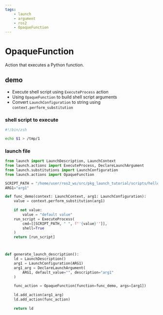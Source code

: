 ```yaml
---
tags:
    - launch
    - argument
    - ros2
    - OpaqueFunction
---
```


# OpaqueFunction
Action that executes a Python function.


## demo
- Execute shell script using `ExecuteProcess` action
- Using `OpaqueFunction` to build shell script arguments
- Convert `LaunchConfiguration` to string using `context.perform_substitution`

### shell script to execute
```sh title="hello.zsh"
#!/bin/zsh

echo $1 > /tmp/1
```

### launch file
```python title="opa" linenums="1" hl_lines="10 18 32"
from launch import LaunchDescription, LaunchContext
from launch.actions import ExecuteProcess, DeclareLaunchArgument
from launch.substitutions import LaunchConfiguration
from launch.actions import OpaqueFunction

SCRIPT_PATH = "/home/user/ros2_ws/src/pkg_launch_tutorial/scripts/hello.zsh"
ARG1="arg1"

def func_demo(context: LaunchContext, arg1: LaunchConfiguration):
    value = context.perform_substitution(arg1)
    
    if not value:
        value = "default value"
    run_script = ExecuteProcess(
        cmd=[[SCRIPT_PATH, " ", f"'{value}'"]],
        shell=True
    )
    return [run_script]



def generate_launch_description():
    ld = LaunchDescription()
    arg1 = LaunchConfiguration(ARG1)
    arg1_arg = DeclareLaunchArgument(
        ARG1, default_value="", description="arg1"
    )
    
    func_action = OpaqueFunction(function=func_demo, args=[arg1])
    
    ld.add_action(arg1_arg)
    ld.add_action(func_action)
    
    return ld

```